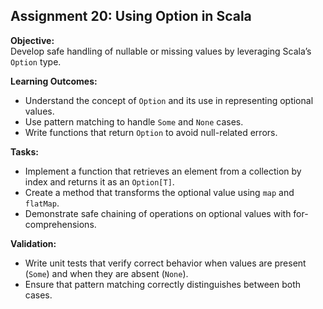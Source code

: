## Assignment 20: Using Option in Scala

**Objective:**  
Develop safe handling of nullable or missing values by leveraging Scala’s `Option` type.

**Learning Outcomes:**  
- Understand the concept of `Option` and its use in representing optional values.  
- Use pattern matching to handle `Some` and `None` cases.  
- Write functions that return `Option` to avoid null-related errors.

**Tasks:**  
- Implement a function that retrieves an element from a collection by index and returns it as an `Option[T]`.  
- Create a method that transforms the optional value using `map` and `flatMap`.  
- Demonstrate safe chaining of operations on optional values with for-comprehensions.

**Validation:**  
- Write unit tests that verify correct behavior when values are present (`Some`) and when they are absent (`None`).  
- Ensure that pattern matching correctly distinguishes between both cases.
